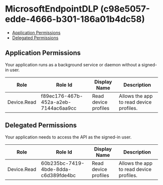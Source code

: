 # MicrosoftEndpointDLP (c98e5057-edde-4666-b301-186a01b4dc58)
- [Application Permissions](#application-permissions)
- [Delegated Permissions](#delegated-permissions)

## Application Permissions
Your application runs as a background service or daemon without a signed-in user.

| Role | Role Id | Display Name | Description |
|---|---|---|---|
| Device.Read | f89ec176-467b-452a-a2eb-7144ac6aa9cc | Read device profiles | Allows the app to read device profiles. |

## Delegated Permissions
Your application needs to access the API as the signed-in user. 

| Role | Role Id | Display Name | Description |
|---|---|---|---|
| Device.Read | 60b235bc-7419-4bde-8dda-c6d389fde4bc | Read device profiles | Allows the app to read device profiles. |

